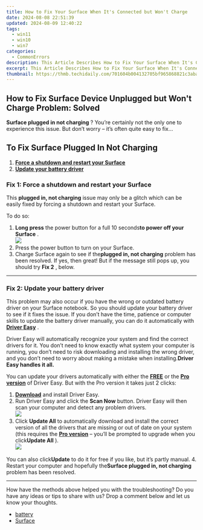 ```yaml
---
title: How to Fix Your Surface When It's Connected but Won't Charge
date: 2024-08-08 22:51:39
updated: 2024-08-09 12:40:22
tags:
  - win11
  - win10
  - win7
categories:
  - CommonErrors
description: This Article Describes How to Fix Your Surface When It's Connected but Won't Charge
excerpt: This Article Describes How to Fix Your Surface When It's Connected but Won't Charge
thumbnail: https://thmb.techidaily.com/701604b004132705bf965868821c3abaea38902fff791c6427ce40c1dc069beb.jpg
---
```


## How to Fix Surface Device Unplugged but Won't Charge Problem: Solved

**Surface plugged in not charging** ? You’re certainly not the only one to experience this issue. But don’t worry – it’s often quite easy to fix…

## To Fix Surface Plugged In Not Charging

1. [**Force a shutdown and restart your Surface**](https://tools.techidaily.com/drivereasy/download/)
2. [**Update your battery driver**](https://tools.techidaily.com/drivereasy/download/)

### Fix 1: Force a shutdown and restart your Surface

 This **plugged in, not charging** issue may only be a glitch which can be easily fixed by forcing a shutdown and restart your Surface.

To do so:

1. **Long press** the power button for a full 10 seconds**to power off your Surface** .  
![](https://images.drivereasy.com/wp-content/uploads/2019/01/img_5c39be812adb7.jpg)
2. Press the power button to turn on your Surface.
3. Charge Surface again to see if the**plugged in, not charging** problem has been resolved. If yes, then great! But if the message still pops up, you should try **Fix 2** , below.

---

### Fix 2: Update your battery driver

 This problem may also occur if you have the wrong or outdated battery driver on your Surface notebook. So you should update your battery driver to see if it fixes the issue. If you don’t have the time, patience or computer skills to update the battery driver manually, you can do it automatically with **[Driver Easy](https://tools.techidaily.com/drivereasy/download/)**  .

 Driver Easy will automatically recognize your system and find the correct drivers for it. You don’t need to know exactly what system your computer is running, you don’t need to risk downloading and installing the wrong driver, and you don’t need to worry about making a mistake when installing.**Driver Easy handles it all.**

 You can update your drivers automatically with either the **[FREE](https://tools.techidaily.com/drivereasy/download/)**  or the **[Pro version](https://tools.techidaily.com/drivereasy/download/)**  of Driver Easy. But with the Pro version it takes just 2 clicks:

1. [**Download**](https://tools.techidaily.com/drivereasy/download/)  and install Driver Easy.
2. Run Driver Easy and click the **Scan Now** button. Driver Easy will then scan your computer and detect any problem drivers.  
![](https://images.drivereasy.com/wp-content/uploads/2019/01/img_5c39c43c6e52e.jpg)
3. Click **Update All** to automatically download and install the correct version of all the drivers that are missing or out of date on your system (this requires the **[Pro version](https://tools.techidaily.com/drivereasy/download/)**  – you’ll be prompted to upgrade when you click**Update All** ).  
![](https://images.drivereasy.com/wp-content/uploads/2019/01/img_5c39c4632e244.jpg)  

 You can also click**Update** to do it for free if you like, but it’s partly manual.
4. Restart your computer and hopefully the**Surface plugged in, not charging** problem has been resolved.

---

 How have the methods above helped you with the troubleshooting? Do you have any ideas or tips to share with us? Drop a comment below and let us know your thoughts.

* [battery](https://tools.techidaily.com/drivereasy/download/)
* [Surface](https://tools.techidaily.com/drivereasy/download/)

<ins class="adsbygoogle"
     style="display:block"
     data-ad-format="autorelaxed"
     data-ad-client="ca-pub-7571918770474297"
     data-ad-slot="1223367746"></ins>



<ins class="adsbygoogle"
     style="display:block"
     data-ad-client="ca-pub-7571918770474297"
     data-ad-slot="8358498916"
     data-ad-format="auto"
     data-full-width-responsive="true"></ins>
